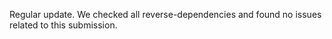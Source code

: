 Regular update. We checked all reverse-dependencies and found no issues related to this submission.

